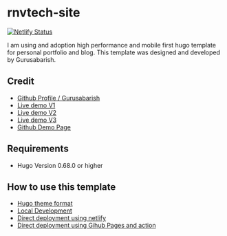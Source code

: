 # rnvtech-site
[![Netlify Status](https://api.netlify.com/api/v1/badges/414cab9a-e33a-4b8e-9bf6-53c6ce25ed03/deploy-status)](https://app.netlify.com/sites/rnvtech/deploys)

<p>I am using and adoption high performance and mobile first hugo template for personal portfolio and blog. This template was designed and developed by Gurusabarish.</p>

## Credit
* [Github Profile / Gurusabarish](https://github.com/gurusabarish/hugo-profile/)
* [Live demo V1](https://hugo-profile-1.netlify.app/)
* [Live demo V2](https://hugo-profile-2.netlify.app/)
* [Live demo V3](https://hugo-profile-3.netlify.app/)
* [Github Demo Page](https://gurusabarish.github.io/hugo-profile)

## Requirements
* Hugo Version 0.68.0 or higher

## How to use this template
* [Hugo theme format](https://github.com/rinovmrn/rnvtech-site#Hugo-theme-format)
* [Local Development](https://github.com/rinovmrn/rnvtech-site#Local-Development)
* [Direct deployment using netlify](https://github.com/rinovmrn/rnvtech-site#Direct-development-using-netlify)
* [Direct deployment using Gihub Pages and action](https://github.com/rinovmrn/rnvtech-site#Direct-deployment-using-Github-Pages-and-action)
